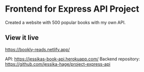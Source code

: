 # Frontend for Express API Project

Created a website with 500 popular books with my own API.

## View it live 

https://bookly-reads.netlify.app/

API: https://jessikas-book-api.herokuapp.com/
Backend repository: https://github.com/jessika-hage/project-express-api
